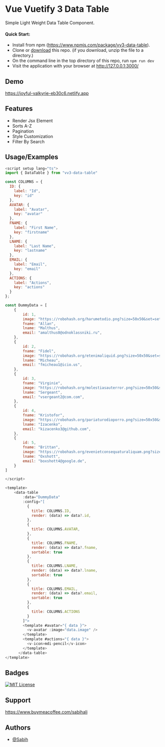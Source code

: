 
# Vue Vuetify 3 Data Table

Simple Light Weight Data Table Component.

#### Quick Start:

* Install from npm (https://www.npmjs.com/package/vv3-data-table).
* Clone or [download](https://github.com/Sabih0199/vue-vuetify3-data-table/archive/refs/heads/main.zip) this repo. (if you download, unzip the file to a directory.)
* On the command line in the top directory of this repo, run `npm run dev`
* Visit the application with your browser at http://127.0.0.1:3000/

## Demo

https://joyful-valkyrie-eb30c6.netlify.app


## Features

- Render Jsx Element
- Sorts A-Z
- Pagination
- Style Customization
- Filter By Search
## Usage/Examples

```javascript
<script setup lang="ts">
import { DataTable } from "vv3-data-table"

const COLUMNS = {
  ID: {
    label: "Id",
    key: "id"
  },
  AVATAR: {
    label: "Avatar",
    key: "avatar"
  },
  FNAME: {
    label: "First Name",
    key: "firstname"
  },
  LNAME: {
    label: "Last Name",
    key: "lastname"
  },
  EMAIL: {
    label: "Email",
    key: "email"
  },
  ACTIONS: {
    label: "Actions",
    key: "actions"
  }
};

const DummyData = [
    {
        id: 1,
        image: "https://robohash.org/harumetodio.png?size=50x50&set=set1",
        fname: "Allan",
        lname: "Malthus",
        email: "amalthus0@odnoklassniki.ru",
    }, 
    {
        id: 2,
        fname: "Fidel",
        image: "https://robohash.org/etenimaliquid.png?size=50x50&set=set1",
        lname: "Micheau",
        email: "fmicheau1@icio.us",
    }, 
    {
        id: 3,
        fname: "Virginie",
        image: "https://robohash.org/molestiasauterror.png?size=50x50&set=set1",
        lname: "Sergeant",
        email: "vsergeant2@com.com",
    }, 
    {
        id: 4,
        fname: "Kristofor",
        image: "https://robohash.org/pariaturodioporro.png?size=50x50&set=set1",
        lname: "Izacenko",
        email: "kizacenko3@github.com",
    }, 
    {
        id: 5,
        fname: "Brittan",
        image: "https://robohash.org/evenietconsequaturaliquam.png?size=50x50&set=set1",
        lname: "Oxshott",
        email: "boxshott4@google.de",
    }
]

</script>

<template>
    <data-table
        :data="DummyData" 
        :config="[
          {
            title: COLUMNS.ID,
            render: (data) => data?.id,
          },
          {
            title: COLUMNS.AVATAR,
          },
          {
            title: COLUMNS.FNAME,
            render: (data) => data?.fname,
            sortable: true
          },
          {
            title: COLUMNS.LNAME,
            render: (data) => data?.lname,
            sortable: true
          },
          {
            title: COLUMNS.EMAIL,
            render: (data) => data?.email,
            sortable: true
          },
          {
            title: COLUMNS.ACTIONS
          }
        ]">
        <template #avatar="{ data }">
          <v-avatar :image="data.image" />
        </template>
        <template #actions="{ data }">
          <v-icon>mdi-pencil</v-icon>
        </template>
      </data-table>
</template>
```
## Badges
[![MIT License](https://img.shields.io/badge/License-MIT-green.svg)](https://github.com/Sabih0199/vue-vuetify3-data-table/blob/main/LICENSE)
## Support

https://www.buymeacoffee.com/sabihali


## Authors

- [@Sabih](https://github.com/Sabih0199)
